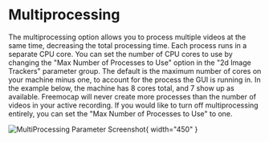 # Multiprocessing

The multiprocessing option allows you to process multiple videos at the same time, decreasing the total processing time. Each process runs in a separate CPU core. You can set the number of CPU cores to use by changing the "Max Number of Processes to Use" option in the "2d Image Trackers" parameter group. The default is the maximum number of cores on your machine minus one, to account for the process the GUI is running in. In the example below, the machine has 8 cores total, and 7 show up as available. Freemocap will never create more processes than the number of videos in your active recording. If you would like to turn off multiprocessing entirely, you can set the "Max Number of Processes to Use" to one. 


![MultiProcessing Parameter Screenshot](multiprocessing_crop_detail.png){ width="450" }